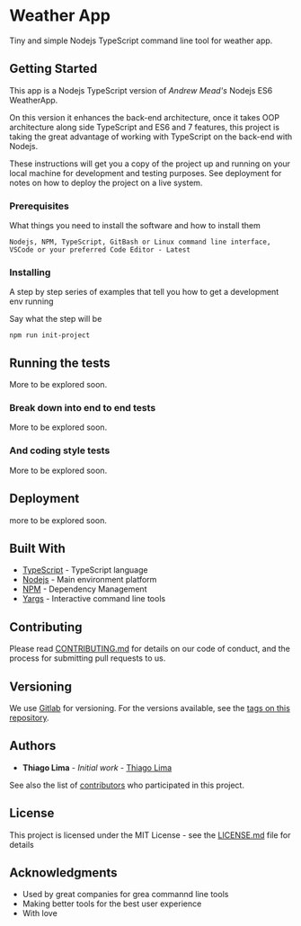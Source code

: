 # Weather App

Tiny and simple Nodejs TypeScript command line tool for weather app.

## Getting Started

This app is a Nodejs TypeScript version of *Andrew Mead's* Nodejs ES6 WeatherApp.

On this version it enhances the back-end architecture, once it takes OOP architecture along side TypeScript and ES6 and 7 features, this project is taking the great advantage of working with TypeScript on the back-end with Nodejs.  

These instructions will get you a copy of the project up and running on your local machine for development and testing purposes. See deployment for notes on how to deploy the project on a live system.

### Prerequisites

What things you need to install the software and how to install them

```
Nodejs, NPM, TypeScript, GitBash or Linux command line interface, VSCode or your preferred Code Editor - Latest 
```

### Installing

A step by step series of examples that tell you how to get a development env running

Say what the step will be

```
npm run init-project
```

## Running the tests

More to be explored soon.

### Break down into end to end tests

More to be explored soon.

### And coding style tests

More to be explored soon.

## Deployment

more to be explored soon.

## Built With

* [TypeScript](https://www.typescriptlang.org/) - TypeScript language
* [Nodejs](https://nodejs.org/en/) - Main environment platform
* [NPM](https://www.npmjs.com/) - Dependency Management
* [Yargs](https://github.com/yargs/yargs) - Interactive command line tools

## Contributing

Please read [CONTRIBUTING.md](https://gist.github.com/) for details on our code of conduct, and the process for submitting pull requests to us.

## Versioning

We use [Gitlab](https://gitlab.com/) for versioning. For the versions available, see the [tags on this repository](https://gitlab.com/). 

## Authors

* **Thiago Lima** - *Initial work* - [Thiago Lima](https://gitlab.com/thiagoblima/weather-app)

See also the list of [contributors](https://gitlab.com/thiagoblima/weather-app) who participated in this project.

## License

This project is licensed under the MIT License - see the [LICENSE.md](LICENSE.md) file for details

## Acknowledgments

* Used by great companies for grea commannd line tools
* Making better tools for the best user experience
* With love
